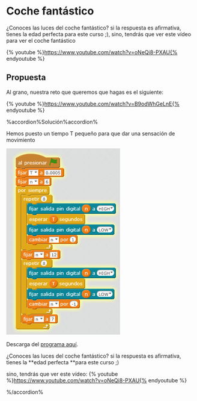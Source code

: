 
# Coche fantástico
¿Conoces las luces del coche fantástico? si la respuesta es afirmativa, tienes la edad perfecta para este curso ;), sino, tendrás que ver este vídeo para ver el coche fantástico

{% youtube %}https://www.youtube.com/watch?v=oNeQi8-PXAU{% endyoutube %}

## Propuesta
Al grano, nuestra reto que queremos que hagas es el siguiente:

{% youtube %}https://www.youtube.com/watch?v=B9odWhGeLnE{% endyoutube %}

%accordion%Solución%accordion%



Hemos puesto un tiempo T pequeño para que dar una sensación de movimiento

<img src="img/cochefantastico.png" width="303" height="495" />

Descarga del [programa aquí](http://aularagon.catedu.es/materialesaularagon2013/arduino/M3/cochefantanstico.sb2).

¿Conoces las luces del coche fantástico? si la respuesta es afirmativa, tienes la **edad perfecta **para este curso ;)

sino, tendrás que ver este vídeo:
{% youtube %}https://www.youtube.com/watch?v=oNeQi8-PXAU{% endyoutube %}



%/accordion%

